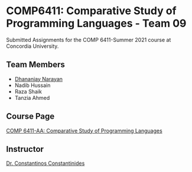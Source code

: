 # COMP6411: Comparative Study of Programming Languages - Team 09
Submitted Assignments for the COMP 6411-Summer 2021 course at Concordia University.

## Team Members

- <a href="https://www.linkedin.com/in/dhananjay-narayan-aa222615b/"> Dhananjay Narayan </a>
- Nadib Hussain
- Raza Shaik
- Tanzia Ahmed

## Course Page
<a href="https://users.encs.concordia.ca/~cc/comp6411/">COMP 6411-AA: Comparative Study of Programming Languages </a>

## Instructor
<a href="https://users.encs.concordia.ca/~cc/">Dr. Constantinos Constantinides </a>
